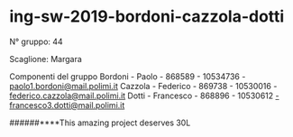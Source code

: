 # ing-sw-2019-bordoni-cazzola-dotti
N° gruppo: 44

Scaglione: Margara

Componenti del gruppo
Bordoni - Paolo - 868589 - 10534736 - paolo1.bordoni@mail.polimi.it
Cazzola - Federico - 869738 - 10530016 - federico.cazzola@mail.polimi.it
Dotti - Francesco - 868896 - 10530612 -francesco3.dotti@mail.polimi.it

######****This amazing project deserves 30L